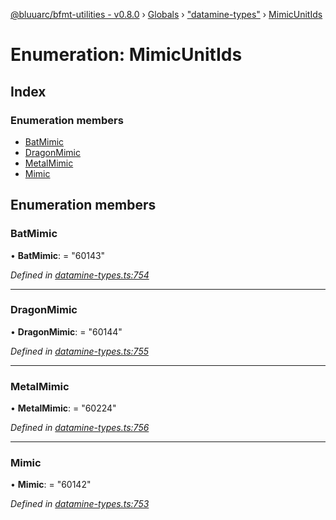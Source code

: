 [@bluuarc/bfmt-utilities - v0.8.0](../README.md) › [Globals](../globals.md) › ["datamine-types"](../modules/_datamine_types_.md) › [MimicUnitIds](_datamine_types_.mimicunitids.md)

# Enumeration: MimicUnitIds

## Index

### Enumeration members

* [BatMimic](_datamine_types_.mimicunitids.md#batmimic)
* [DragonMimic](_datamine_types_.mimicunitids.md#dragonmimic)
* [MetalMimic](_datamine_types_.mimicunitids.md#metalmimic)
* [Mimic](_datamine_types_.mimicunitids.md#mimic)

## Enumeration members

###  BatMimic

• **BatMimic**: = "60143"

*Defined in [datamine-types.ts:754](https://github.com/BluuArc/bfmt-utilities/blob/master/src/datamine-types.ts#L754)*

___

###  DragonMimic

• **DragonMimic**: = "60144"

*Defined in [datamine-types.ts:755](https://github.com/BluuArc/bfmt-utilities/blob/master/src/datamine-types.ts#L755)*

___

###  MetalMimic

• **MetalMimic**: = "60224"

*Defined in [datamine-types.ts:756](https://github.com/BluuArc/bfmt-utilities/blob/master/src/datamine-types.ts#L756)*

___

###  Mimic

• **Mimic**: = "60142"

*Defined in [datamine-types.ts:753](https://github.com/BluuArc/bfmt-utilities/blob/master/src/datamine-types.ts#L753)*
